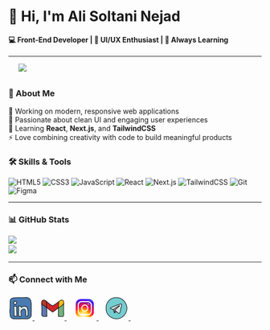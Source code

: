 # 👋 Hi, I'm Ali Soltani Nejad 

#### 💻 Front-End Developer | 🎨 UI/UX Enthusiast | 🚀 Always Learning   
---
<img src="https://media.giphy.com/media/qgQUggAC3Pfv687qPC/giphy.gif" width="250" align="center" style="margin-left:20px; margin-bottom:10px;" />

### 🌟 About Me



🔭 Working on modern, responsive web applications<br>
🎨 Passionate about clean UI and engaging user experiences<br>
🌱 Learning **React**, **Next.js**, and **TailwindCSS**<br>
⚡ Love combining creativity with code to build meaningful products

### 🛠️ Skills & Tools
![HTML5](https://img.shields.io/badge/-HTML5-333?logo=html5&logoColor=E34F26)
![CSS3](https://img.shields.io/badge/-CSS3-333?logo=css3&logoColor=1572B6)
![JavaScript](https://img.shields.io/badge/-JavaScript-333?logo=javascript&logoColor=F7DF1E)
![React](https://img.shields.io/badge/-React-333?logo=react)
![Next.js](https://img.shields.io/badge/-Next.js-333?logo=next.js)
![TailwindCSS](https://img.shields.io/badge/-TailwindCSS-333?logo=tailwind-css)
![Git](https://img.shields.io/badge/-Git-333?logo=git)
![Figma](https://img.shields.io/badge/-Figma-333?logo=figma)

---

### 📊 GitHub Stats

<div align="left">

<img src="https://github-readme-stats.vercel.app/api?username=alisoltaninejad&show_icons=true&theme=radical" width="335" style="display:inline-block;"/>
&nbsp;&nbsp;&nbsp;&nbsp;&nbsp;&nbsp;&nbsp;
<img src="https://github-readme-stats.vercel.app/api/top-langs/?username=alisoltaninejad&layout=compact&theme=radical" width="300" style="display:inline-block;"/>

</div>

---

### 📫 Connect with Me
<div style="display: flex; justify-content: space-between; align-items: center; gap: 20px;">

  <div>
    <a href="https://www.linkedin.com/in/ali-soltani-805942358">
     <img src="https://github.com/alisoltaninejad/Alisoltaninejad/blob/main/icons8-linkedin-48.png" />
    </a>
    &nbsp;&nbsp;
    <a href="mailto:alisolinejad">
       <img src="https://github.com/alisoltaninejad/Alisoltaninejad/blob/main/icons8-gmail-48.png" />
    </a>
    &nbsp;&nbsp;
    <a href="https://instagram.com/alisolinejad">
       <img src="https://github.com/alisoltaninejad/Alisoltaninejad/blob/main/icons8-instagram-logo-48.png" />
    </a>
    &nbsp;&nbsp;
    <a href="https://t.me/alisolinejad">
      <img src="https://github.com/alisoltaninejad/Alisoltaninejad/blob/main/icons8-telegram-48.png" />
    </a>
    &nbsp;&nbsp;
  </div>

  
</div>
